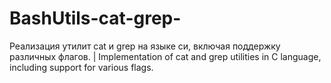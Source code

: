 # BashUtils-cat-grep-
Реализация утилит cat и grep на языке си, включая поддержку различных флагов. | Implementation of cat and grep utilities in C language, including support for various flags.
